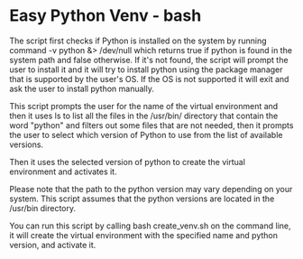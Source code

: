 # Easy Python Venv - bash

The script first checks if Python is installed on the system by running command -v python &> /dev/null which returns true if python is found in the system path and false otherwise. If it's not found, the script will prompt the user to install it and it will try to install python using the package manager that is supported by the user's OS. If the OS is not supported it will exit and ask the user to install python manually.


This script prompts the user for the name of the virtual environment and then it uses ls to list all the files in the /usr/bin/ directory that contain the word "python" and filters out some files that are not needed, then it prompts the user to select which version of Python to use from the list of available versions.

Then it uses the selected version of python to create the virtual environment and activates it.

Please note that the path to the python version may vary depending on your system. This script assumes that the python versions are located in the /usr/bin directory.

You can run this script by calling bash create_venv.sh on the command line, it will create the virtual environment with the specified name and python version, and activate it.
